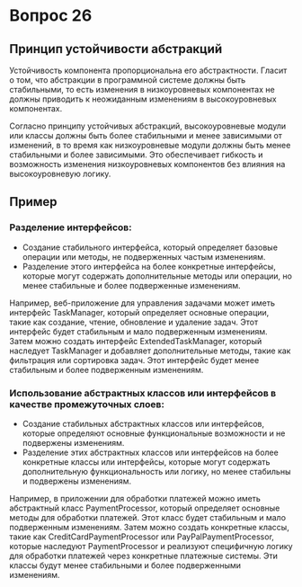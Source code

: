 # Вопрос 26
## Принцип устойчивости абстракций
<tip>
Устойчивость компонента пропорциональна его абстрактности.
</tip>
Гласит о том, что абстракции в программной системе должны быть стабильными, то есть изменения в низкоуровневых компонентах не должны приводить к неожиданным изменениям в высокоуровневых компонентах.

Согласно принципу устойчивых абстракций, высокоуровневые модули или классы должны быть более стабильными и менее зависимыми от изменений, в то время как низкоуровневые модули должны быть менее стабильными и более зависимыми. Это обеспечивает гибкость и возможность изменения низкоуровневых компонентов без влияния на высокоуровневую логику.

## Пример
### Разделение интерфейсов:

* Создание стабильного интерфейса, который определяет базовые операции или методы, не подверженных частым изменениям.
* Разделение этого интерфейса на более конкретные интерфейсы, которые могут содержать дополнительные методы или операции, но менее стабильные и более подверженные изменениям.

Например, веб-приложение для управления задачами может иметь интерфейс TaskManager, который определяет основные операции, такие как создание, чтение, обновление и удаление задач. Этот интерфейс будет стабильным и мало подверженным изменениям. Затем можно создать интерфейс ExtendedTaskManager, который наследует TaskManager и добавляет дополнительные методы, такие как фильтрация или сортировка задач. Этот интерфейс будет менее стабильным и более подверженным изменениям.

### Использование абстрактных классов или интерфейсов в качестве промежуточных слоев:

* Создание стабильных абстрактных классов или интерфейсов, которые определяют основные функциональные возможности и не подвержены изменениям.
* Разделение этих абстрактных классов или интерфейсов на более конкретные классы или интерфейсы, которые могут содержать дополнительную функциональность или логику, но менее стабильны и подвержены изменениям.

Например, в приложении для обработки платежей можно иметь абстрактный класс PaymentProcessor, который определяет основные методы для обработки платежей. Этот класс будет стабильным и мало подверженным изменениям. Затем можно создать конкретные классы, такие как CreditCardPaymentProcessor или PayPalPaymentProcessor, которые наследуют PaymentProcessor и реализуют специфичную логику для обработки платежей через конкретные платежные системы. Эти классы будут менее стабильными и более подверженными изменениям.